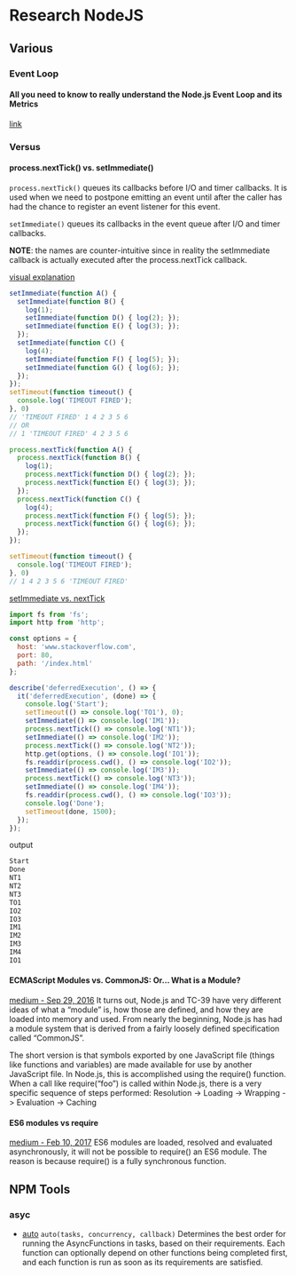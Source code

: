 # Research NodeJS

## Various

### Event Loop
#### All you need to know to really understand the Node.js Event Loop and its Metrics
[link](https://www.dynatrace.com/blog/all-you-need-to-know-to-really-understand-the-node-js-event-loop-and-its-metrics/)

### Versus

#### process.nextTick() vs. setImmediate()
`process.nextTick()` queues its callbacks before I/O and timer callbacks.  It is used when we need to postpone emitting an event until after the caller has had the chance to register an event listener for this event.

`setImmediate()` queues its callbacks in the event queue after I/O and timer callbacks.

**NOTE**: the names are counter-intuitive since in reality the setImmediate callback is actually executed after the process.nextTick callback.

[visual explanation](http://stackoverflow.com/questions/17502948/nexttick-vs-setimmediate-visual-explanation)
```js
setImmediate(function A() {
  setImmediate(function B() {
    log(1);
    setImmediate(function D() { log(2); });
    setImmediate(function E() { log(3); });
  });
  setImmediate(function C() {
    log(4);
    setImmediate(function F() { log(5); });
    setImmediate(function G() { log(6); });
  });
});
setTimeout(function timeout() {
  console.log('TIMEOUT FIRED');
}, 0)
// 'TIMEOUT FIRED' 1 4 2 3 5 6
// OR
// 1 'TIMEOUT FIRED' 4 2 3 5 6
```
```js
process.nextTick(function A() {
  process.nextTick(function B() {
    log(1);
    process.nextTick(function D() { log(2); });
    process.nextTick(function E() { log(3); });
  });
  process.nextTick(function C() {
    log(4);
    process.nextTick(function F() { log(5); });
    process.nextTick(function G() { log(6); });
  });
});

setTimeout(function timeout() {
  console.log('TIMEOUT FIRED');
}, 0)
// 1 4 2 3 5 6 'TIMEOUT FIRED'
```
[setImmediate vs. nextTick](http://stackoverflow.com/questions/15349733/setimmediate-vs-nexttick)
```js
import fs from 'fs';
import http from 'http';

const options = {
  host: 'www.stackoverflow.com',
  port: 80,
  path: '/index.html'
};

describe('deferredExecution', () => {
  it('deferredExecution', (done) => {
    console.log('Start');
    setTimeout(() => console.log('TO1'), 0);
    setImmediate(() => console.log('IM1'));
    process.nextTick(() => console.log('NT1'));
    setImmediate(() => console.log('IM2'));
    process.nextTick(() => console.log('NT2'));
    http.get(options, () => console.log('IO1'));
    fs.readdir(process.cwd(), () => console.log('IO2'));
    setImmediate(() => console.log('IM3'));
    process.nextTick(() => console.log('NT3'));
    setImmediate(() => console.log('IM4'));
    fs.readdir(process.cwd(), () => console.log('IO3'));
    console.log('Done');
    setTimeout(done, 1500);
  });
});
```
output
```bash
Start
Done
NT1
NT2
NT3
TO1
IO2
IO3
IM1
IM2
IM3
IM4
IO1
```

#### ECMAScript Modules vs. CommonJS: Or… What is a Module?
[medium - Sep 29, 2016](https://hackernoon.com/node-js-tc-39-and-modules-a1118aecf95e)
It turns out, Node.js and TC-39 have very different ideas of what a “module” is, how those are defined, and how they are loaded into memory and used.
From nearly the beginning, Node.js has had a module system that is derived from a fairly loosely defined specification called “CommonJS”.

The short version is that symbols exported by one JavaScript file (things like functions and variables) are made available for use by another JavaScript file. In Node.js, this is accomplished using the require() function. When a call like require(“foo”) is called within Node.js, there is a very specific sequence of steps performed:
Resolution -> Loading -> Wrapping -> Evaluation -> Caching



#### ES6 modules vs require
[medium - Feb 10, 2017](https://medium.com/the-node-js-collection/an-update-on-es6-modules-in-node-js-42c958b890c)
ES6 modules are loaded, resolved and evaluated asynchronously, it will not be possible to require() an ES6 module. The reason is because require() is a fully synchronous function.


## NPM Tools

### asyc
* [auto](http://caolan.github.io/async/docs.html#auto)
`auto(tasks, concurrency, callback)`
Determines the best order for running the AsyncFunctions in tasks, based on their requirements. Each function can optionally depend on other functions being completed first, and each function is run as soon as its requirements are satisfied.
